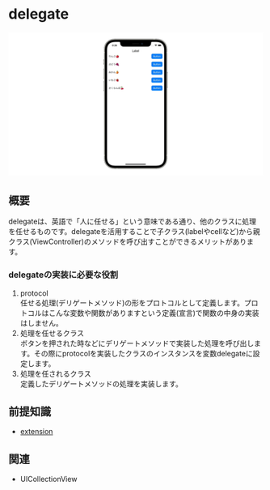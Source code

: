 # delegate
![delegate](delegate.gif)

## 概要
delegateは、英語で「人に任せる」という意味である通り、他のクラスに処理を任せるものです。delegateを活用することで子クラス(labelやcellなど)から親クラス(ViewController)のメソッドを呼び出すことができるメリットがあります。

### delegateの実装に必要な役割
1. protocol  
    任せる処理(デリゲートメソッド)の形をプロトコルとして定義します。プロトコルはこんな変数や関数がありますという定義(宣言)で関数の中身の実装はしません。
2. 処理を任せるクラス  
    ボタンを押された時などにデリゲートメソッドで実装した処理を呼び出します。その際にprotocolを実装したクラスのインスタンスを変数delegateに設定します。
3. 処理を任されるクラス  
    定義したデリゲートメソッドの処理を実装します。

## 前提知識 
- [extension](https://github.com/lifeistech/toybox/tree/main/extension)

## 関連
- UICollectionView
